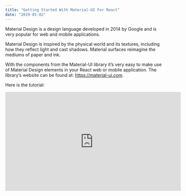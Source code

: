 ```yaml
---
title: "Getting Started With Material-UI For React"
date: "2019-01-02"
---
```


Material Design is a design language developed in 2014 by Google and is very popular for web and mobile applications.

Material Design is inspired by the physical world and its textures, including how they reflect light and cast shadows. Material surfaces reimagine the mediums of paper and ink.

With the components from the Material-UI library it’s very easy to make use of Material Design elements in your React web or mobile application. The library’s website can be found at: https://material-ui.com.

Here is the tutorial:

<iframe width="560" height="315" src="https://www.youtube.com/embed/PWadEeOuv5o" frameborder="0" allowfullscreen></iframe>